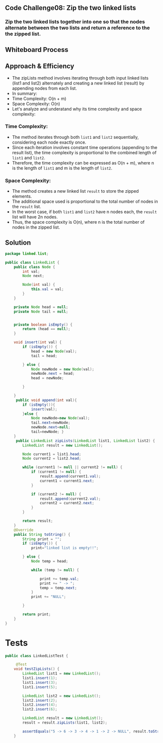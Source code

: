## Code Challenge08: Zip the two linked lists
### Zip the two linked lists together into one so that the nodes alternate between the two lists and return a reference to the the zipped list.
## Whiteboard Process


## Approach & Efficiency
- The zipLists method involves iterating through both input linked lists (list1 and list2) alternately and creating a new linked list (result) by appending nodes from each list. 
- In summary:
- Time Complexity: O(n + m)
- Space Complexity: O(n)
- Let's analyze and underatand why its time complexity and space complexity:
### Time Complexity:
- The method iterates through both `list1` and `list2` sequentially, considering each node exactly once.
- Since each iteration involves constant time operations (appending to the result list), the time complexity is proportional to the combined length of `list1` and `list2`.
- Therefore, the time complexity can be expressed as O(n + m), where n is the length of `list1` and m is the length of `list2`.

### Space Complexity: 
- The method creates a new linked list `result` to store the zipped elements.
- The additional space used is proportional to the total number of nodes in the `result` list.
- In the worst case, if both `list1` and `list2` have n nodes each, the `result` list will have 2n nodes.
- Thus, the space complexity is O(n), where n is the total number of nodes in the zipped list.

## Solution
``` java 
package linked.list;

public class LinkedList {
    public class Node {
        int val;
        Node next;

        Node(int val) {
            this.val = val;
        }
    }

    private Node head = null;
    private Node tail = null;


    private boolean isEmpty() {
        return (head == null);
    }

    void insert(int val) {
        if (isEmpty()) {
            head = new Node(val);
            tail = head;

        } else {
            Node newNode = new Node(val);
            newNode.next = head;
            head = newNode;

        }

    }
     public void append(int val){
        if (isEmpty()){
            insert(val);
        }else {
            Node newNode=new Node(val);
            tail.next=newNode;
            newNode.next=null;
            tail=newNode; }
    } 
     public LinkedList zipLists(LinkedList list1, LinkedList list2) {
        LinkedList result = new LinkedList();

        Node current1 = list1.head;
        Node current2 = list2.head;

        while (current1 != null || current2 != null) {
            if (current1 != null) {
                result.append(current1.val);
                current1 = current1.next;
            }

            if (current2 != null) {
                result.append(current2.val);
                current2 = current2.next;
            }
        }

        return result;
    }
    @Override
    public String toString() {
        String print = "";
        if (isEmpty()) {
            print="linked list is empty!!";

        } else {
            Node temp = head;

            while (temp != null) {

                print += temp.val;
                print += " -> ";
                temp = temp.next;
            }
            print += "NULL";

        }

        return print;
    }
}

``` 
# Tests 
``` java
public class LinkedListTest {

     @Test
    void testZipLists() {
        LinkedList list1 = new LinkedList();
        list1.insert(1);
        list1.insert(3);
        list1.insert(5);

        LinkedList list2 = new LinkedList();
        list2.insert(2);
        list2.insert(4);
        list2.insert(6);

        LinkedList result = new LinkedList();
        result = result.zipLists(list1, list2);

        assertEquals("5 -> 6 -> 3 -> 4 -> 1 -> 2 -> NULL", result.toString());
    }
```